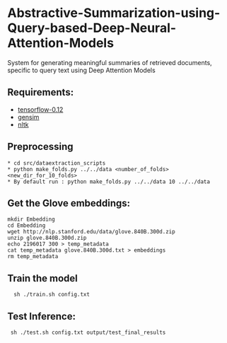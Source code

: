 # Abstractive-Summarization-using-Query-based-Deep-Neural-Attention-Models
System for generating meaningful summaries of retrieved documents, specific to query text using Deep Attention Models

## Requirements:
* [tensorflow-0.12](https://www.tensorflow.org/versions/r0.12/get_started/os_setup)
* [gensim](https://pypi.python.org/pypi/gensim)
* [nltk](http://www.nltk.org/install.html)

## Preprocessing
    * cd src/dataextraction_scripts
    * python make_folds.py ../../data <number_of_folds> <new_dir_for_10_folds> 
    * By default run : python make_folds.py ../../data 10 ../../data

## Get the Glove embeddings:
    mkdir Embedding
    cd Embedding
    wget http://nlp.stanford.edu/data/glove.840B.300d.zip
    unzip glove.840B.300d.zip
    echo 2196017 300 > temp_metadata
    cat temp_metadata glove.840B.300d.txt > embeddings
    rm temp_metadata
 ## Train the model
      sh ./train.sh config.txt
 ## Test Inference:
     sh ./test.sh config.txt output/test_final_results


